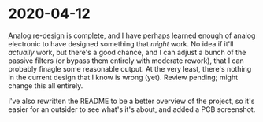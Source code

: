 # 2020-04-12

Analog re-design is complete, and I have perhaps learned enough of analog
electronic to have designed something that *might* work. No idea if it'll
*actually* work, but there's a good chance, and I can adjust a bunch of the
passive filters (or bypass them entirely with moderate rework), that I can
probably finagle some reasonable output.  At the very least, there's nothing in
the current design that I know is wrong (yet).  Review pending; might change
this all entirely.

I've also rewritten the README to be a better overview of the project, so it's
easier for an outsider to see what's it's about, and added a PCB screenshot.
